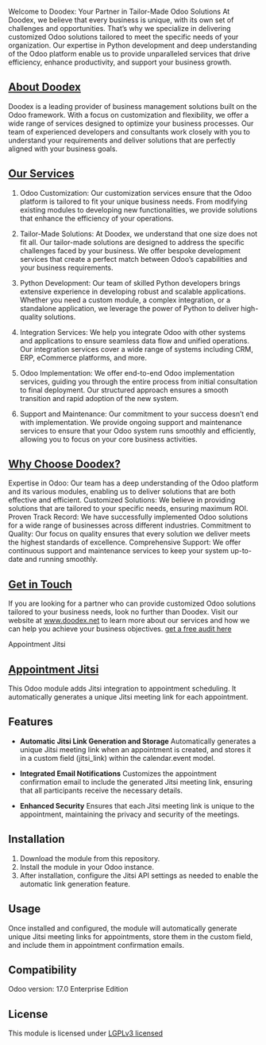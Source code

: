 Welcome to Doodex: Your Partner in Tailor-Made Odoo Solutions
At Doodex, we believe that every business is unique, with its own set of challenges and opportunities. That’s why we specialize in delivering customized Odoo solutions tailored to meet the specific needs of your organization. Our expertise in Python development and deep understanding of the Odoo platform enable us to provide unparalleled services that drive efficiency, enhance productivity, and support your business growth.

## [About Doodex](https://www.doodex.net/about-us)
Doodex is a leading provider of business management solutions built on the Odoo framework. With a focus on customization and flexibility, we offer a wide range of services designed to optimize your business processes. Our team of experienced developers and consultants work closely with you to understand your requirements and deliver solutions that are perfectly aligned with your business goals.

## [Our Services](https://www.doodex.net/our-services)
1. Odoo Customization:
Our customization services ensure that the Odoo platform is tailored to fit your unique business needs. From modifying existing modules to developing new functionalities, we provide solutions that enhance the efficiency of your operations.

2. Tailor-Made Solutions:
At Doodex, we understand that one size does not fit all. Our tailor-made solutions are designed to address the specific challenges faced by your business. We offer bespoke development services that create a perfect match between Odoo’s capabilities and your business requirements.

3. Python Development:
Our team of skilled Python developers brings extensive experience in developing robust and scalable applications. Whether you need a custom module, a complex integration, or a standalone application, we leverage the power of Python to deliver high-quality solutions.

4. Integration Services:
We help you integrate Odoo with other systems and applications to ensure seamless data flow and unified operations. Our integration services cover a wide range of systems including CRM, ERP, eCommerce platforms, and more.

5. Odoo Implementation:
We offer end-to-end Odoo implementation services, guiding you through the entire process from initial consultation to final deployment. Our structured approach ensures a smooth transition and rapid adoption of the new system.

6. Support and Maintenance:
Our commitment to your success doesn’t end with implementation. We provide ongoing support and maintenance services to ensure that your Odoo system runs smoothly and efficiently, allowing you to focus on your core business activities.

## [Why Choose Doodex?](https://www.youtube.com/watch?v=DfcKIoN3vgs)
Expertise in Odoo: Our team has a deep understanding of the Odoo platform and its various modules, enabling us to deliver solutions that are both effective and efficient.
Customized Solutions: We believe in providing solutions that are tailored to your specific needs, ensuring maximum ROI.
Proven Track Record: We have successfully implemented Odoo solutions for a wide range of businesses across different industries.
Commitment to Quality: Our focus on quality ensures that every solution we deliver meets the highest standards of excellence.
Comprehensive Support: We offer continuous support and maintenance services to keep your system up-to-date and running smoothly.

## [Get in Touch](https://www.doodex.net/contactus)
If you are looking for a partner who can provide customized Odoo solutions tailored to your business needs, look no further than Doodex.
Visit our website at www.doodex.net to learn more about our services and how we can help you achieve your business objectives.
[get a free audit here](https://www.doodex.net/audit-gratuit)

Appointment Jitsi
## [Appointment Jitsi](index.html)
This Odoo module adds Jitsi integration to appointment scheduling. It automatically generates a unique Jitsi meeting link for each appointment.

## Features
- **Automatic Jitsi Link Generation and Storage**
Automatically generates a unique Jitsi meeting link when an appointment is created, and stores it in a custom field (jitsi_link) within the calendar.event model.

- **Integrated Email Notifications**
Customizes the appointment confirmation email to include the generated Jitsi meeting link, ensuring that all participants receive the necessary details.

- **Enhanced Security**
Ensures that each Jitsi meeting link is unique to the appointment, maintaining the privacy and security of the meetings.

## Installation
1. Download the module from this repository.
2. Install the module in your Odoo instance.
3. After installation, configure the Jitsi API settings as needed to enable the automatic link generation feature.

## Usage
 Once installed and configured, the module will automatically generate unique Jitsi meeting links for appointments, store them in the custom field, and include them in appointment confirmation emails.

## Compatibility
Odoo version: 17.0 Enterprise Edition

## License
This module is licensed under [LGPLv3 licensed](./LICENSE)
